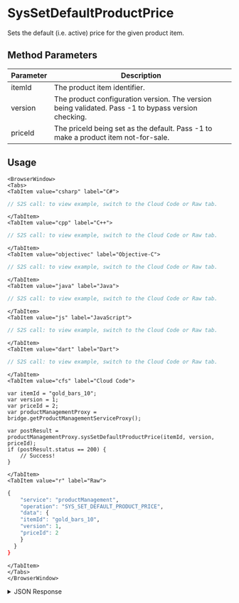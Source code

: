 # SysSetDefaultProductPrice

Sets the default (i.e. active) price for the given product item.

<PartialServop service_name="productManagement" operation_name="SYS_SET_DEFAULT_PRODUCT_PRICE" />

## Method Parameters

| Parameter | Description                                                                                         |
| --------- | --------------------------------------------------------------------------------------------------- |
| itemId    | The product item identifier.                                                                        |
| version   | The product configuration version. The version being validated. Pass -1 to bypass version checking. |
| priceId   | The priceId being set as the default. Pass -1 to make a product item not-for-sale.                  |

## Usage

```mdx-code-block
<BrowserWindow>
<Tabs>
<TabItem value="csharp" label="C#">
```

```csharp
// S2S call: to view example, switch to the Cloud Code or Raw tab.
```

```mdx-code-block
</TabItem>
<TabItem value="cpp" label="C++">
```

```cpp
// S2S call: to view example, switch to the Cloud Code or Raw tab.
```

```mdx-code-block
</TabItem>
<TabItem value="objectivec" label="Objective-C">
```

```objectivec
// S2S call: to view example, switch to the Cloud Code or Raw tab.
```

```mdx-code-block
</TabItem>
<TabItem value="java" label="Java">
```

```java
// S2S call: to view example, switch to the Cloud Code or Raw tab.
```

```mdx-code-block
</TabItem>
<TabItem value="js" label="JavaScript">
```

```javascript
// S2S call: to view example, switch to the Cloud Code or Raw tab.
```

```mdx-code-block
</TabItem>
<TabItem value="dart" label="Dart">
```

```dart
// S2S call: to view example, switch to the Cloud Code or Raw tab.
```

```mdx-code-block
</TabItem>
<TabItem value="cfs" label="Cloud Code">
```

```cfscript
var itemId = "gold_bars_10";
var version = 1;
var priceId = 2;
var productManagementProxy = bridge.getProductManagementServiceProxy();

var postResult = productManagementProxy.sysSetDefaultProductPrice(itemId, version, priceId);
if (postResult.status == 200) {
    // Success!
}
```

```mdx-code-block
</TabItem>
<TabItem value="r" label="Raw">
```

```r
{
	"service": "productManagement",
	"operation": "SYS_SET_DEFAULT_PRODUCT_PRICE",
	"data": {
    "itemId": "gold_bars_10",
    "version": 1,
    "priceId": 2
    }
  }
}
```

```mdx-code-block
</TabItem>
</Tabs>
</BrowserWindow>
```

<details>
<summary>JSON Response</summary>

```json
{
    "data": {
        "gameId": "23783",
        "itemId": "gold_bars_10",
        "type": "Consumable",
        "iTunesSubscriptionType": null,
        "category": "bars",
        "title": "Bars (10)",
        "description": "Bundle of 10 Bars.",
        "imageUrl": "",
        "currency": {
            "bar": 10
        },
        "parentCurrency": {},
        "peerCurrency": {
            "deploypeer": {
                "gems": 11
            }
        },
        "defaultPriceId": 2,
        "prices": [
            {
                "priceId": 0,
                "referencePrice": 99,
                "storeData": {
                    "amazon": {
                        "id": "amazoniapid"
                    },
                    "itunes": {
                        "ids": [
                            {
                                "appId": "iphone",
                                "itunesId": "appleiapid"
                            }
                        ]
                    },
                    "facebook": {
                        "currencyList": [
                            {
                                "currency": "USD",
                                "price": 0.99
                            },
                            {
                                "currency": "CAD",
                                "price": 1.29
                            }
                        ]
                    },
                    "googlePlay": {
                        "id": "googleiapid"
                    }
                }
            },
            {
                "priceId": 1,
                "referencePrice": 999,
                "storeData": {
                    "amazon": {
                        "id": "amazoniapid"
                    },
                    "itunes": {
                        "ids": [
                            {
                                "appId": "iphone",
                                "itunesId": "appleiapid"
                            }
                        ]
                    },
                    "facebook": {
                        "currencyList": [
                            {
                                "currency": "USD",
                                "price": 0.99
                            },
                            {
                                "currency": "CAD",
                                "price": 1.29
                            }
                        ]
                    },
                    "googlePlay": {
                        "id": "googleiapid"
                    }
                }
            },
            {
                "priceId": 2,
                "referencePrice": 699,
                "storeData": {
                    "amazon": {
                        "id": "amazoniapid"
                    },
                    "itunes": {
                        "ids": [
                            {
                                "appId": "iphone",
                                "itunesId": "appleiapid"
                            }
                        ]
                    },
                    "facebook": {
                        "currencyList": [
                            {
                                "currency": "USD",
                                "price": 0.99
                            },
                            {
                                "currency": "CAD",
                                "price": 1.29
                            }
                        ]
                    },
                    "googlePlay": {
                        "id": "googleiapid"
                    }
                }
            }
        ],
        "data": {
            "customAttr": "value"
        },
        "createdAt": 1592928409270,
        "updatedAt": 1592931088568,
        "version": 2,
        "absoluteImageUrl": "https://api.braincloudservers.com/files/portal/g/23783"
    },
    "status": 200
}
```

</details>
